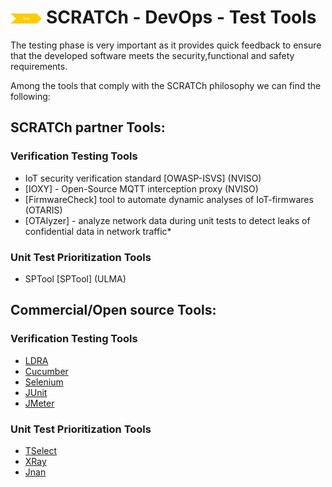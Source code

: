# <img src="../../images/test.png" alt ='test'  width="10%" > SCRATCh - DevOps - Test Tools

The testing phase is very important as it provides quick feedback to ensure that the developed software meets the security,functional and safety requirements.

Among the tools that comply with the SCRATCh philosophy we can find the following:


## **SCRATCh partner Tools**:

### Verification Testing Tools
* IoT security verification standard [OWASP-ISVS] (NVISO)
* [IOXY] - Open-Source MQTT interception proxy (NVISO)
* [FirmwareCheck] tool to automate dynamic analyses of IoT-firmwares (OTARIS)
* [OTAlyzer] - analyze network data during unit tests to detect leaks of confidential data in network traffic*

### Unit Test Prioritization Tools
* SPTool [SPTool] (ULMA)

## **Commercial/Open source Tools**:

### Verification Testing Tools
* [LDRA]
* [Cucumber]
* [Selenium]
* [JUnit]
* [JMeter]

### Unit Test Prioritization Tools
* [TSelect]
* [XRay]
* [Jnan]

[Otaris]: ./OTARIS/README.md
[OWASP-ISVS (NVISO)]:./NVISO/README-ISVS.md
[Testing tools (NVISO)]:./NVISO/README-Tools.md
[ULMA]: ./ULMA/README.md
[LDRA]: https://ldra.com/
[TSelect]: https://software.intel.com/content/www/us/en/develop/documentation/cpp-compiler-developer-guide-and-reference/top/optimization-and-programming-guide/tools/pgo-tools/test-prioritization-tool.html  
[XRay]: https://marketplace.atlassian.com/apps/1211769/xray-test-management-for-jira
[Jnan]: https://github.com/Nandita-93/Test-Prioritization-Tool
[Cucumber]: https://cucumber.io/
[Selenium]: https://www.selenium.dev/
[JUnit]: https://junit.org/
[JMeter]: https://jmeter.apache.org/
